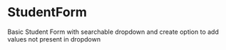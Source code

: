 # StudentForm
Basic Student Form with searchable dropdown and create option to add values not present in dropdown
